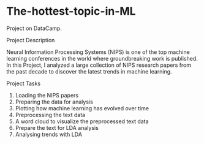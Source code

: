 # The-hottest-topic-in-ML

Project on DataCamp.

Project Description


Neural Information Processing Systems (NIPS) is one of the top machine learning conferences in the world where groundbreaking work is published. In this Project, I analyzed a large collection of NIPS research papers from the past decade to discover the latest trends in machine learning.


Project Tasks

1. Loading the NIPS papers
2. Preparing the data for analysis
3. Plotting how machine learning has evolved over time
4. Preprocessing the text data
5. A word cloud to visualize the preprocessed text data
6. Prepare the text for LDA analysis
7. Analysing trends with LDA
